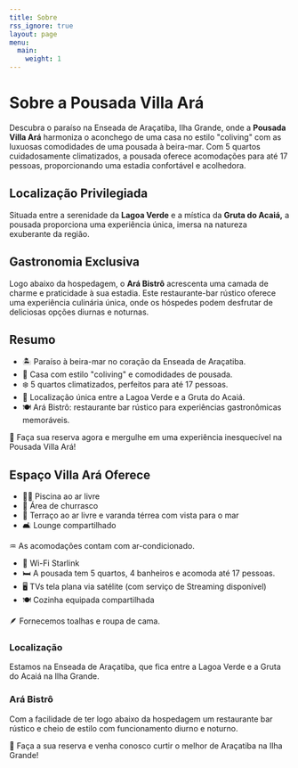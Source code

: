 ```yaml
---
title: Sobre
rss_ignore: true
layout: page
menu:
  main:
    weight: 1
---
```

# Sobre a Pousada Villa Ará

Descubra o paraíso na Enseada de Araçatiba, Ilha Grande, onde a **Pousada Villa Ará** harmoniza o aconchego de uma casa no estilo "coliving" com as luxuosas comodidades de uma pousada à beira-mar. Com 5 quartos cuidadosamente climatizados, a pousada oferece acomodações para até 17 pessoas, proporcionando uma estadia confortável e acolhedora.

## Localização Privilegiada

Situada entre a serenidade da **Lagoa Verde** e a mística da **Gruta do Acaiá,** a pousada proporciona uma experiência única, imersa na natureza exuberante da região.

## Gastronomia Exclusiva

Logo abaixo da hospedagem, o **Ará Bistrô** acrescenta uma camada de charme e praticidade à sua estadia. Este restaurante-bar rústico oferece uma experiência culinária única, onde os hóspedes podem desfrutar de deliciosas opções diurnas e noturnas.

## Resumo

- 🏝️ Paraíso à beira-mar no coração da Enseada de Araçatiba.
- 🏡 Casa com estilo "coliving" e comodidades de pousada.
- ❄️ 5 quartos climatizados, perfeitos para até 17 pessoas.
- 🌅 Localização única entre a Lagoa Verde e a Gruta do Acaiá.
- 🍽️ Ará Bistrô: restaurante bar rústico para experiências gastronômicas memoráveis.

📲 Faça sua reserva agora e mergulhe em uma experiência inesquecível na Pousada Villa Ará!

## Espaço Villa Ará Oferece

- 🏊‍♂️ Piscina ao ar livre
- 🥩 Área de churrasco
- 🌅 Terraço ao ar livre e varanda térrea com vista para o mar
- 🛋️ Lounge compartilhado

♒️ As acomodações contam com ar-condicionado.

- 🛜 Wi-Fi Starlink
- 🛏️ A pousada tem 5 quartos, 4 banheiros e acomoda até 17 pessoas.
- 🖥️ TVs tela plana via satélite (com serviço de Streaming disponível)
- 🍽️ Cozinha equipada compartilhada

🪶 Fornecemos toalhas e roupa de cama.

### Localização

Estamos na Enseada de Araçatiba, que fica entre a Lagoa Verde e a Gruta do Acaiá na Ilha Grande.

### Ará Bistrô

Com a facilidade de ter logo abaixo da hospedagem um restaurante bar rústico e cheio de estilo com funcionamento diurno e noturno.

📲 Faça a sua reserva e venha conosco curtir o melhor de Araçatiba na Ilha Grande!
